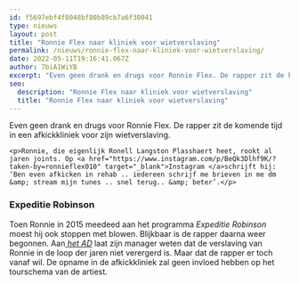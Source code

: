 ```yaml
---
id: f5697ebf4f8048bf80b89cb7a6f30041
type: nieuws
layout: post
title: "Ronnie Flex naar kliniek voor wietverslaving"
permalink: /nieuws/ronnie-flex-naar-kliniek-voor-wietverslaving/
date: 2022-05-11T19:16:41.067Z
author: 7biA1WiYB
excerpt: "Even geen drank en drugs voor Ronnie Flex. De rapper zit de komende tijd in een afkickkliniek voor zijn wietverslaving.  "
seo:
  description: "Ronnie Flex naar kliniek voor wietverslaving"
  title: "Ronnie Flex naar kliniek voor wietverslaving"
---
```

Even geen drank en drugs voor Ronnie Flex. De rapper zit de komende tijd in een afkickkliniek voor zijn wietverslaving.  

    <p>Ronnie, die eigenlijk Ronell Langston Plasshaert heet, rookt al jaren joints. Op <a href="https://www.instagram.com/p/BeQk3Dlhf9K/?taken-by=ronnieflex010" target="_blank">Instagram </a>schrijft hij: ‘Ben even afkicken in rehab .. iedereen schrijf me brieven in me dm &amp; stream mijn tunes .. snel terug.. &amp; beter’.</p>
<h3>Expeditie Robinson</h3>
<p>Toen Ronnie in 2015 meedeed aan het programma <em>Expeditie Robinson</em> moest hij ook stoppen met blowen. Blijkbaar is de rapper daarna weer begonnen. Aan<a href="https://www.ad.nl/show/ronnie-flex-laat-zich-opnemen-om-van-wietverslaving-af-te-komen~a346b12e/"> </a><a href="https://www.ad.nl/show/ronnie-flex-laat-zich-opnemen-om-van-wietverslaving-af-te-komen~a346b12e/" target="_blank"><em>het AD</em></a> laat zijn manager weten dat de verslaving van Ronnie in de loop der jaren niet verergerd is. Maar dat de rapper er toch vanaf wil. De opname in de afkickkliniek zal geen invloed hebben op het tourschema van de artiest.</p>
<p><div class="media media-element-container media-default"><div id="file-420901" class="file file-image file-image-oembed">

        
  
  <div class="content">
    
  </div>

  
</div>
</div>  
